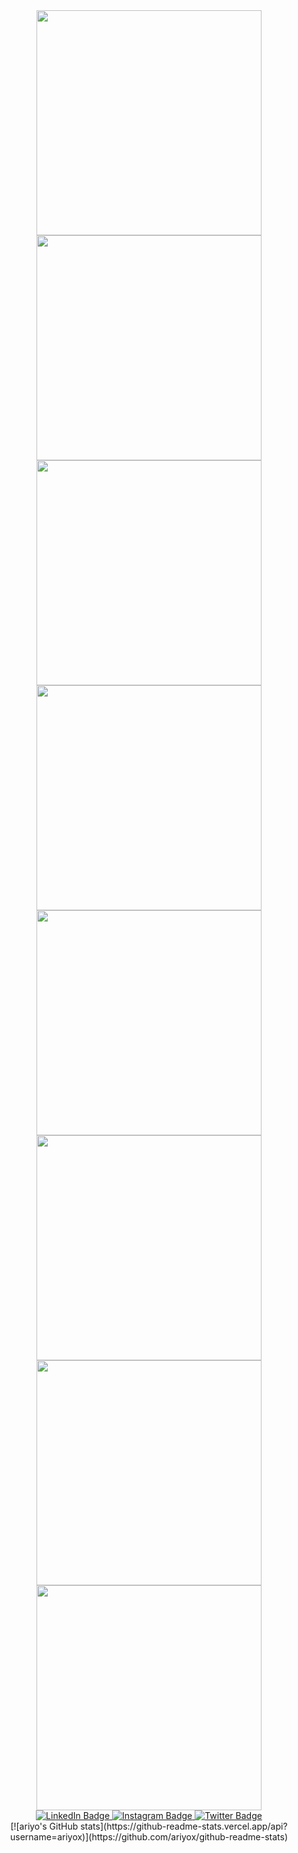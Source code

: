 <div id="header" align="center">
  <img src="https://i.giphy.com/media/v1.Y2lkPTc5MGI3NjExa2c4YTBjbHNhNzQxdWt3NzlsMzFnYW10ODBydjVtaXppeW9ldHJ6diZlcD12MV9pbnRlcm5hbF9naWZfYnlfaWQmY3Q9Zw/7NoNw4pMNTvgc/giphy.gif" height="360" width="360"/>
  <img src="https://media1.giphy.com/media/v1.Y2lkPTc5MGI3NjExejJ2MmdvdmQ1YTQ2cWtjd3N4NzFsMXBmbTJpaG0zYjFqeHZma2p2eCZlcD12MV9pbnRlcm5hbF9naWZfYnlfaWQmY3Q9Zw/3oKIPnAiaMCws8nOsE/giphy.gif" height="360" width="360"/>
  <img src="https://media.giphy.com/media/6vj5quVNRhoQw/giphy.gif?cid=790b76113khnqos4smt0greilw4j6ianxi3jggeqiynfj4nw&ep=v1_gifs_search&rid=giphy.gif&ct=g" height="360" width="360"/>
  <img src="https://media.giphy.com/media/905GG7MjDw61q/giphy.gif?cid=790b76113khnqos4smt0greilw4j6ianxi3jggeqiynfj4nw&ep=v1_gifs_search&rid=giphy.gif&ct=g" height="360" width="360"/>
  <img src="https://media3.giphy.com/media/v1.Y2lkPTc5MGI3NjExb2U1dnlyaWtkZTk1cThlejBvM2JicXNlY2kxNWh2cXBtbzRpNTA2aiZlcD12MV9pbnRlcm5hbF9naWZfYnlfaWQmY3Q9Zw/FcqKy4Kj7XOK0hCW4g/giphy.gif" height="360" width="360"/>
  <img src="https://media.giphy.com/media/MQnmKbh8A9n9kT4Ua5/giphy.gif?cid=ecf05e476gq3004uxp50ix9lxcse595ydp40s0b2p512bbur&ep=v1_gifs_search&rid=giphy.gif&ct=g" height="360" width="360"/>
  <img src="https://media2.giphy.com/media/v1.Y2lkPTc5MGI3NjExbHlneWIyOXl6dnVycmJvZXdkbHoxMGQzYjV5azF4Z2Z2NHdtaXlhbiZlcD12MV9pbnRlcm5hbF9naWZfYnlfaWQmY3Q9Zw/n2VBomYiGDtXq/giphy.gif" height="360" width="360"/>
  <img src="https://media.giphy.com/media/gIkkXOHdR5QkgBsFGH/giphy.gif?cid=790b76113khnqos4smt0greilw4j6ianxi3jggeqiynfj4nw&ep=v1_gifs_search&rid=giphy.gif&ct=g" height="360" width="360"/>
  <div id="badges">
    <a href="https://www.linkedin.com/in/ariyo-ahumuza/">
      <img src="https://img.shields.io/badge/LinkedIn-blue?style=for-the-badge&logo=linkedin&logoColor=white" alt="LinkedIn Badge"/>
    </a>
    <a href="https://www.instagram.com/mr.ariyo/">
      <img src="https://img.shields.io/badge/Instagram-pink?style=for-the-badge&logo=instagram&logoColor=white" alt="Instagram Badge"/>
    </a>
    <a href="https://twitter.com/AriyoAdventures">
      <img src="https://img.shields.io/badge/Twitter-blue?style=for-the-badge&logo=twitter&logoColor=white" alt="Twitter Badge"/>
    </a>
  </div>
  <div>[![ariyo's GitHub stats](https://github-readme-stats.vercel.app/api?username=ariyox)](https://github.com/ariyox/github-readme-stats)</div>
  <img src="https://komarev.com/ghpvc/?username=AriyoX&style=flat-square&color=blue" alt=""/>
</div>


